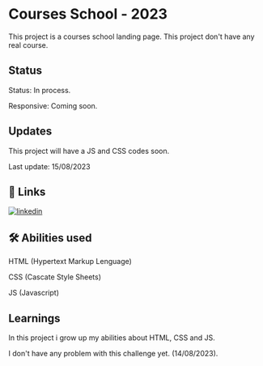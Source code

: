 
# Courses School - 2023

This project is a courses school landing page. This project don't have any real course.
## Status

Status: In process.

Responsive: Coming soon.

## Updates

This project will have a JS and CSS codes soon.

Last update: 15/08/2023
## 🔗 Links
[![linkedin](https://img.shields.io/badge/linkedin-0A66C2?style=for-the-badge&logo=linkedin&logoColor=white)](https://www.linkedin.com/in/wesllen-do-carmo-ara%C3%BAjo-0b1115276/)


## 🛠 Abilities used
HTML (Hypertext Markup Lenguage)

CSS (Cascate Style Sheets)

JS (Javascript)
## Learnings

In this project i grow up my abilities about HTML, CSS and JS.

I don't have any problem with this challenge yet. (14/08/2023).



